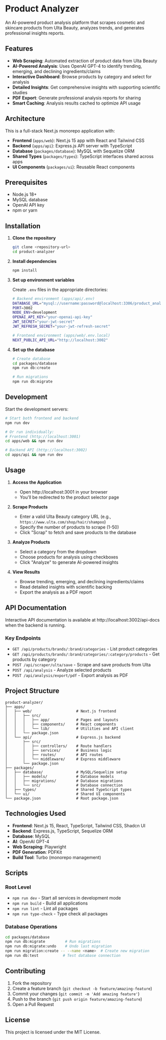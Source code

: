# Product Analyzer

An AI-powered product analysis platform that scrapes cosmetic and skincare products from Ulta Beauty, analyzes trends, and generates professional insights reports.

## Features

- **Web Scraping**: Automated extraction of product data from Ulta Beauty
- **AI-Powered Analysis**: Uses OpenAI GPT-4 to identify trending, emerging, and declining ingredients/claims
- **Interactive Dashboard**: Browse products by category and select for analysis
- **Detailed Insights**: Get comprehensive insights with supporting scientific studies
- **PDF Export**: Generate professional analysis reports for sharing
- **Smart Caching**: Analysis results cached to optimize API usage

## Architecture

This is a full-stack Next.js monorepo application with:

- **Frontend** (`apps/web`): Next.js 15 app with React and Tailwind CSS
- **Backend** (`apps/api`): Express.js API server with TypeScript
- **Database** (`packages/database`): MySQL with Sequelize ORM
- **Shared Types** (`packages/types`): TypeScript interfaces shared across apps
- **UI Components** (`packages/ui`): Reusable React components

## Prerequisites

- Node.js 18+
- MySQL database
- OpenAI API key
- npm or yarn

## Installation

1. **Clone the repository**
   ```bash
   git clone <repository-url>
   cd product-analyzer
   ```

2. **Install dependencies**
   ```bash
   npm install
   ```

3. **Set up environment variables**
   
   Create `.env` files in the appropriate directories:
   
   ```bash
   # Backend environment (apps/api/.env)
   DATABASE_URL="mysql://username:password@localhost:3306/product_analyzer"
   PORT=3002
   NODE_ENV=development
   OPENAI_API_KEY="your-openai-api-key"
   JWT_SECRET="your-jwt-secret"
   JWT_REFRESH_SECRET="your-jwt-refresh-secret"
   ```
   
   ```bash
   # Frontend environment (apps/web/.env.local)
   NEXT_PUBLIC_API_URL="http://localhost:3002"
   ```

4. **Set up the database**
   ```bash
   # Create database
   cd packages/database
   npm run db:create
   
   # Run migrations
   npm run db:migrate
   ```

## Development

Start the development servers:

```bash
# Start both frontend and backend
npm run dev

# Or run individually:
# Frontend (http://localhost:3001)
cd apps/web && npm run dev

# Backend API (http://localhost:3002)
cd apps/api && npm run dev
```

## Usage

1. **Access the Application**
   - Open http://localhost:3001 in your browser
   - You'll be redirected to the product selector page

2. **Scrape Products**
   - Enter a valid Ulta Beauty category URL (e.g., `https://www.ulta.com/shop/hair/shampoo`)
   - Specify the number of products to scrape (1-50)
   - Click "Scrap" to fetch and save products to the database

3. **Analyze Products**
   - Select a category from the dropdown
   - Choose products for analysis using checkboxes
   - Click "Analyze" to generate AI-powered insights

4. **View Results**
   - Browse trending, emerging, and declining ingredients/claims
   - Read detailed insights with scientific backing
   - Export the analysis as a PDF report

## API Documentation

Interactive API documentation is available at http://localhost:3002/api-docs when the backend is running.

### Key Endpoints

- `GET /api/products/brands/:brand/categories` - List product categories
- `GET /api/products/brands/:brand/categories/:category/products` - Get products by category
- `POST /api/scraper/ulta/save` - Scrape and save products from Ulta
- `POST /api/analysis` - Analyze selected products
- `POST /api/analysis/export/pdf` - Export analysis as PDF

## Project Structure

```
product-analyzer/
├── apps/
│   ├── web/                    # Next.js frontend
│   │   ├── src/
│   │   │   ├── app/            # Pages and layouts
│   │   │   ├── components/     # React components
│   │   │   └── lib/            # Utilities and API client
│   │   └── package.json
│   └── api/                    # Express.js backend
│       ├── src/
│       │   ├── controllers/    # Route handlers
│       │   ├── services/       # Business logic
│       │   ├── routes/         # API routes
│       │   └── middleware/     # Express middleware
│       └── package.json
├── packages/
│   ├── database/               # MySQL/Sequelize setup
│   │   ├── models/             # Database models
│   │   ├── migrations/         # Database migrations
│   │   └── src/                # Database connection
│   ├── types/                  # Shared TypeScript types
│   └── ui/                     # Shared UI components
└── package.json                # Root package.json
```

## Technologies Used

- **Frontend**: Next.js 15, React, TypeScript, Tailwind CSS, Shadcn UI
- **Backend**: Express.js, TypeScript, Sequelize ORM
- **Database**: MySQL
- **AI**: OpenAI GPT-4
- **Web Scraping**: Playwright
- **PDF Generation**: PDFKit
- **Build Tool**: Turbo (monorepo management)

## Scripts

### Root Level
- `npm run dev` - Start all services in development mode
- `npm run build` - Build all applications
- `npm run lint` - Lint all packages
- `npm run type-check` - Type check all packages

### Database Operations
```bash
cd packages/database
npm run db:migrate         # Run migrations
npm run db:migrate:undo    # Undo last migration
npm run migration:create -- --name <name>  # Create new migration
npm run db:test           # Test database connection
```

## Contributing

1. Fork the repository
2. Create a feature branch (`git checkout -b feature/amazing-feature`)
3. Commit your changes (`git commit -m 'Add amazing feature'`)
4. Push to the branch (`git push origin feature/amazing-feature`)
5. Open a Pull Request

## License

This project is licensed under the MIT License.